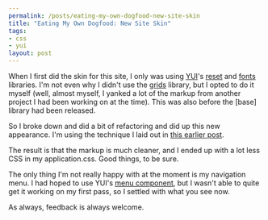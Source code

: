 ```yaml
--- 
permalink: /posts/eating-my-own-dogfood-new-site-skin
title: "Eating My Own Dogfood: New Site Skin"
tags: 
- css
- yui
layout: post
---
```

When I first did the skin for this site, I only was using [YUI](http://developer.yahoo.com/yui/)'s [reset](http://developer.yahoo.com/yui/reset/) and [fonts](http://developer.yahoo.com/yui/fonts/) libraries. I'm not even why I didn't use the [grids](http://developer.yahoo.com/yui/grids/) library, but I opted to do it myself (well, almost myself, I yanked a lot of the markup from another project I had been working on at the time). This was also before the [base] library had been released.

So I broke down and did a bit of refactoring and did up this new appearance. I'm using the technique I laid out in [this earlier post](/blog/permalink/up-and-running-with-rails-and-yui-css.html).

The result is that the markup is much cleaner, and I ended up with a lot less CSS in my application.css. Good things, to be sure.

The only thing I'm not really happy with at the moment is my navigation menu. I had hoped to use YUI's [menu component](http://developer.yahoo.com/yui/menu/), but I wasn't able to quite get it working on my first pass, so I settled with what you see now.

As always, feedback is always welcome.
